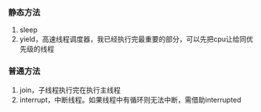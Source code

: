 ### 静态方法
1. sleep
2. yield，高速线程调度器，我已经执行完最重要的部分，可以先把cpu让给同优先级的线程

### 普通方法
1. join，子线程执行完在执行主线程
2. interrupt，中断线程。如果线程中有循环则无法中断，需借助interrupted